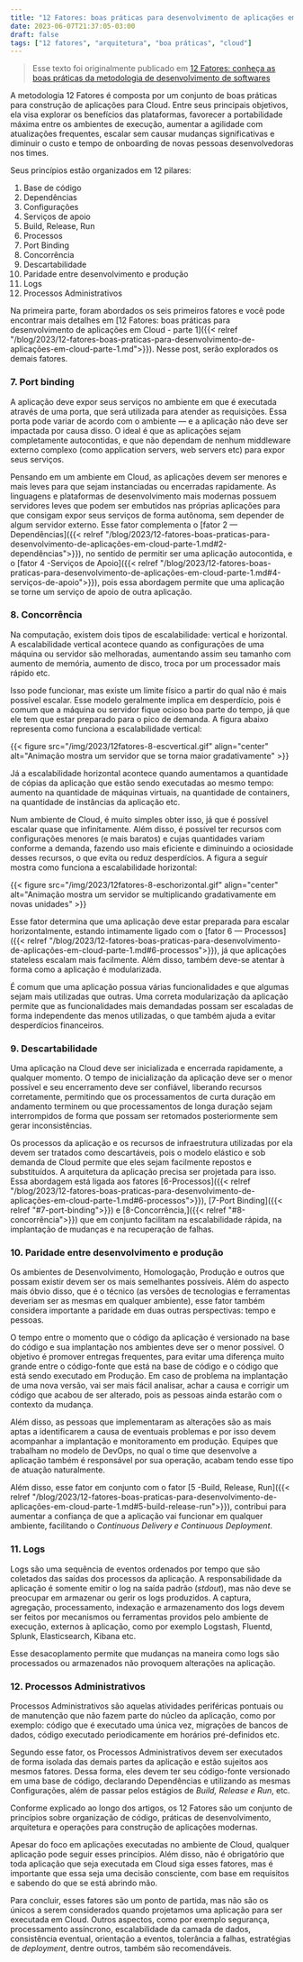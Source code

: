 ```yaml
---
title: "12 Fatores: boas práticas para desenvolvimento de aplicações em Cloud - parte 2"
date: 2023-06-07T21:37:05-03:00
draft: false
tags: ["12 fatores", "arquitetura", "boa práticas", "cloud"]
---
```


> Esse texto foi originalmente publicado em [12 Fatores: conheça as boas práticas da metodologia de desenvolvimento de softwares](https://medium.com/itautech/12-fatores-conhe%C3%A7a-as-boas-pr%C3%A1ticas-da-metodologia-de-desenvolvimento-de-softwares-378f088f2330)

A metodologia 12 Fatores é composta por um conjunto de boas práticas para construção de aplicações para Cloud. Entre seus principais objetivos, ela visa explorar os benefícios das plataformas, favorecer a portabilidade máxima entre os ambientes de execução, aumentar a agilidade com atualizações frequentes, escalar sem causar mudanças significativas e diminuir o custo e tempo de onboarding de novas pessoas desenvolvedoras nos times.

Seus princípios estão organizados em 12 pilares:

1. Base de código
1. Dependências
1. Configurações
1. Serviços de apoio
1. Build, Release, Run
1. Processos
1. Port Binding
1. Concorrência
1. Descartabilidade
1. Paridade entre desenvolvimento e produção
1. Logs
1. Processos Administrativos

Na primeira parte, foram abordados os seis primeiros fatores e você pode encontrar mais detalhes em [12 Fatores: boas práticas para desenvolvimento de aplicações em Cloud - parte 1]({{< relref "/blog/2023/12-fatores-boas-praticas-para-desenvolvimento-de-aplicações-em-cloud-parte-1.md">}}). Nesse post, serão explorados os demais fatores.

### 7. Port binding

A aplicação deve expor seus serviços no ambiente em que é executada através de uma porta, que será utilizada para atender as requisições. Essa porta pode variar de acordo com o ambiente — e a aplicação não deve ser impactada por causa disso. O ideal é que as aplicações sejam completamente autocontidas, e que não dependam de nenhum middleware externo complexo (como application servers, web servers etc) para expor seus serviços.

Pensando em um ambiente em Cloud, as aplicações devem ser menores e mais leves para que sejam instanciadas ou encerradas rapidamente. As linguagens e plataformas de desenvolvimento mais modernas possuem servidores leves que podem ser embutidos nas próprias aplicações para que consigam expor seus serviços de forma autônoma, sem depender de algum servidor externo. Esse fator complementa o [fator 2 — Dependências]({{< relref "/blog/2023/12-fatores-boas-praticas-para-desenvolvimento-de-aplicações-em-cloud-parte-1.md#2-dependências">}}), no sentido de permitir ser uma aplicação autocontida, e o [fator 4 -Serviços de Apoio]({{< relref "/blog/2023/12-fatores-boas-praticas-para-desenvolvimento-de-aplicações-em-cloud-parte-1.md#4-serviços-de-apoio">}}), pois essa abordagem permite que uma aplicação se torne um serviço de apoio de outra aplicação.

### 8. Concorrência

Na computação, existem dois tipos de escalabilidade: vertical e horizontal. A escalabilidade vertical acontece quando as configurações de uma máquina ou servidor são melhoradas, aumentando assim seu tamanho com aumento de memória, aumento de disco, troca por um processador mais rápido etc.

Isso pode funcionar, mas existe um limite físico a partir do qual não é mais possível escalar. Esse modelo geralmente implica em desperdício, pois é comum que a máquina ou servidor fique ocioso boa parte do tempo, já que ele tem que estar preparado para o pico de demanda. A figura abaixo representa como funciona a escalabilidade vertical:

{{< figure src="/img/2023/12fatores-8-escvertical.gif" align="center" alt="Animação mostra um servidor que se torna maior gradativamente" >}}

Já a escalabilidade horizontal acontece quando aumentamos a quantidade de cópias da aplicação que estão sendo executadas ao mesmo tempo: aumento na quantidade de máquinas virtuais, na quantidade de containers, na quantidade de instâncias da aplicação etc.

Num ambiente de Cloud, é muito simples obter isso, já que é possível escalar quase que infinitamente. Além disso, é possível ter recursos com configurações menores (e mais baratos) e cujas quantidades variam conforme a demanda, fazendo uso mais eficiente e diminuindo a ociosidade desses recursos, o que evita ou reduz desperdícios. A figura a seguir mostra como funciona a escalabilidade horizontal:

{{< figure src="/img/2023/12fatores-8-eschorizontal.gif" align="center" alt="Animação mostra um servidor se multiplicando gradativamente em novas unidades" >}}

Esse fator determina que uma aplicação deve estar preparada para escalar horizontalmente, estando intimamente ligado com o [fator 6 — Processos]({{< relref "/blog/2023/12-fatores-boas-praticas-para-desenvolvimento-de-aplicações-em-cloud-parte-1.md#6-processos">}}), já que aplicações stateless escalam mais facilmente. Além disso, também deve-se atentar à forma como a aplicação é modularizada.

É comum que uma aplicação possua várias funcionalidades e que algumas sejam mais utilizadas que outras. Uma correta modularização da aplicação permite que as funcionalidades mais demandadas possam ser escaladas de forma independente das menos utilizadas, o que também ajuda a evitar desperdícios financeiros.

### 9. Descartabilidade
Uma aplicação na Cloud deve ser inicializada e encerrada rapidamente, a qualquer momento. O tempo de inicialização da aplicação deve ser o menor possível e seu encerramento deve ser confiável, liberando recursos corretamente, permitindo que os processamentos de curta duração em andamento terminem ou que processamentos de longa duração sejam interrompidos de forma que possam ser retomados posteriormente sem gerar inconsistências.

Os processos da aplicação e os recursos de infraestrutura utilizadas por ela devem ser tratados como descartáveis, pois o modelo elástico e sob demanda de Cloud permite que eles sejam facilmente repostos e substituídos. A arquitetura da aplicação precisa ser projetada para isso. Essa abordagem está ligada aos fatores [6-Processos]({{< relref "/blog/2023/12-fatores-boas-praticas-para-desenvolvimento-de-aplicações-em-cloud-parte-1.md#6-processos">}}), [7-Port Binding]({{< relref "#7-port-binding">}}) e [8-Concorrência,]({{< relref "#8-concorrência">}}) que em conjunto facilitam na escalabilidade rápida, na implantação de mudanças e na recuperação de falhas.

### 10. Paridade entre desenvolvimento e produção
Os ambientes de Desenvolvimento, Homologação, Produção e outros que possam existir devem ser os mais semelhantes possíveis. Além do aspecto mais óbvio disso, que é o técnico (as versões de tecnologias e ferramentas deveriam ser as mesmas em qualquer ambiente), esse fator também considera importante a paridade em duas outras perspectivas: tempo e pessoas.

O tempo entre o momento que o código da aplicação é versionado na base do código e sua implantação nos ambientes deve ser o menor possível. O objetivo é promover entregas frequentes, para evitar uma diferença muito grande entre o código-fonte que está na base de código e o código que está sendo executado em Produção. Em caso de problema na implantação de uma nova versão, vai ser mais fácil analisar, achar a causa e corrigir um código que acabou de ser alterado, pois as pessoas ainda estarão com o contexto da mudança.

Além disso, as pessoas que implementaram as alterações são as mais aptas a identificarem a causa de eventuais problemas e por isso devem acompanhar a implantação e monitoramento em produção. Equipes que trabalham no modelo de DevOps, no qual o time que desenvolve a aplicação também é responsável por sua operação, acabam tendo esse tipo de atuação naturalmente.

Além disso, esse fator em conjunto com o fator [5 -Build, Release, Run]({{< relref "/blog/2023/12-fatores-boas-praticas-para-desenvolvimento-de-aplicações-em-cloud-parte-1.md#5-build-release-run">}}), contribui para aumentar a confiança de que a aplicação vai funcionar em qualquer ambiente, facilitando o *Continuous Delivery e Continuous Deployment*.

### 11. Logs
Logs são uma sequência de eventos ordenados por tempo que são coletados das saídas dos processos da aplicação. A responsabilidade da aplicação é somente emitir o log na saída padrão (*stdout*), mas não deve se preocupar em armazenar ou gerir os logs produzidos. A captura, agregação, processamento, indexação e armazenamento dos logs devem ser feitos por mecanismos ou ferramentas providos pelo ambiente de execução, externos à aplicação, como por exemplo Logstash, Fluentd, Splunk, Elasticsearch, Kibana etc.

Esse desacoplamento permite que mudanças na maneira como logs são processados ou armazenados não provoquem alterações na aplicação.

### 12. Processos Administrativos
Processos Administrativos são aquelas atividades periféricas pontuais ou de manutenção que não fazem parte do núcleo da aplicação, como por exemplo: código que é executado uma única vez, migrações de bancos de dados, código executado periodicamente em horários pré-definidos etc.

Segundo esse fator, os Processos Administrativos devem ser executados de forma isolada das demais partes da aplicação e estão sujeitos aos mesmos fatores. Dessa forma, eles devem ter seu código-fonte versionado em uma base de código, declarando Dependências e utilizando as mesmas Configurações, além de passar pelos estágios de *Build, Release e Run*, etc.

Conforme explicado ao longo dos artigos, os 12 Fatores são um conjunto de princípios sobre organização de código, práticas de desenvolvimento, arquitetura e operações para construção de aplicações modernas.

Apesar do foco em aplicações executadas no ambiente de Cloud, qualquer aplicação pode seguir esses princípios. Além disso, não é obrigatório que toda aplicação que seja executada em Cloud siga esses fatores, mas é importante que essa seja uma decisão consciente, com base em requisitos e sabendo do que se está abrindo mão.

Para concluir, esses fatores são um ponto de partida, mas não são os únicos a serem considerados quando projetamos uma aplicação para ser executada em Cloud. Outros aspectos, como por exemplo segurança, processamento assíncrono, escalabilidade da camada de dados, consistência eventual, orientação a eventos, tolerância a falhas, estratégias de *deployment*, dentre outros, também são recomendáveis.